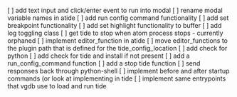 [ ] add text input and click/enter event to run into modal
[ ] rename modal variable names in atide
[ ] add run config command functionality
[ ] add set breakpoint functionality
[ ] add set highlight functionality to buffer
[ ] add log toggling class
[ ] get tide to stop when atom process stops - currently orphaned
[ ] implement editor_function in atide
[ ] move editor_functions to the plugin path that is defined for the tide_config_location
[ ] add check for python
[ ] add check for tide and install if not present
[ ] add a run_config_command function
[ ] add a stop tide function
[ ] send responses back through python-shell 
[ ] implement before and after startup commands (or look at implementing in tide
[ ] implement same entrypoints that vgdb use to load and run tide
